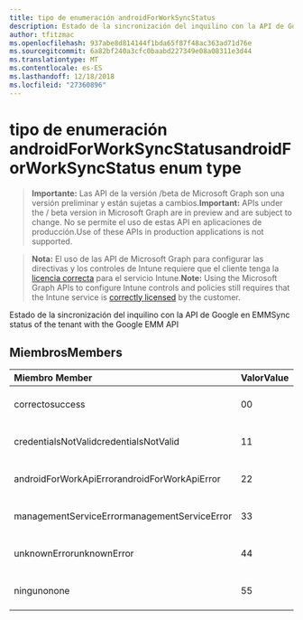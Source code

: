 ```yaml
---
title: tipo de enumeración androidForWorkSyncStatus
description: Estado de la sincronización del inquilino con la API de Google en EMM
author: tfitzmac
ms.openlocfilehash: 937abe8d814144f1bda65f87f48ac363ad71d76e
ms.sourcegitcommit: 6a82bf240a3cfc0baabd227349e08a08311e3d44
ms.translationtype: MT
ms.contentlocale: es-ES
ms.lasthandoff: 12/18/2018
ms.locfileid: "27360896"
---
```

# <a name="androidforworksyncstatus-enum-type"></a><span data-ttu-id="fc1ca-103">tipo de enumeración androidForWorkSyncStatus</span><span class="sxs-lookup"><span data-stu-id="fc1ca-103">androidForWorkSyncStatus enum type</span></span>

> <span data-ttu-id="fc1ca-104">**Importante:** Las API de la versión /beta de Microsoft Graph son una versión preliminar y están sujetas a cambios.</span><span class="sxs-lookup"><span data-stu-id="fc1ca-104">**Important:** APIs under the / beta version in Microsoft Graph are in preview and are subject to change.</span></span> <span data-ttu-id="fc1ca-105">No se permite el uso de estas API en aplicaciones de producción.</span><span class="sxs-lookup"><span data-stu-id="fc1ca-105">Use of these APIs in production applications is not supported.</span></span>

> <span data-ttu-id="fc1ca-106">**Nota:** El uso de las API de Microsoft Graph para configurar las directivas y los controles de Intune requiere que el cliente tenga la [licencia correcta](https://go.microsoft.com/fwlink/?linkid=839381) para el servicio Intune.</span><span class="sxs-lookup"><span data-stu-id="fc1ca-106">**Note:** Using the Microsoft Graph APIs to configure Intune controls and policies still requires that the Intune service is [correctly licensed](https://go.microsoft.com/fwlink/?linkid=839381) by the customer.</span></span>

<span data-ttu-id="fc1ca-107">Estado de la sincronización del inquilino con la API de Google en EMM</span><span class="sxs-lookup"><span data-stu-id="fc1ca-107">Sync status of the tenant with the Google EMM API</span></span>
## <a name="members"></a><span data-ttu-id="fc1ca-108">Miembros</span><span class="sxs-lookup"><span data-stu-id="fc1ca-108">Members</span></span>
|<span data-ttu-id="fc1ca-109">Miembro	</span><span class="sxs-lookup"><span data-stu-id="fc1ca-109">Member</span></span>|<span data-ttu-id="fc1ca-110">Valor</span><span class="sxs-lookup"><span data-stu-id="fc1ca-110">Value</span></span>|<span data-ttu-id="fc1ca-111">Descripción</span><span class="sxs-lookup"><span data-stu-id="fc1ca-111">Description</span></span>|
|:---|:---|:---|
|<span data-ttu-id="fc1ca-112">correcto</span><span class="sxs-lookup"><span data-stu-id="fc1ca-112">success</span></span>|<span data-ttu-id="fc1ca-113">0</span><span class="sxs-lookup"><span data-stu-id="fc1ca-113">0</span></span>|<span data-ttu-id="fc1ca-114">Todavía no documentado</span><span class="sxs-lookup"><span data-stu-id="fc1ca-114">Not yet documented</span></span>|
|<span data-ttu-id="fc1ca-115">credentialsNotValid</span><span class="sxs-lookup"><span data-stu-id="fc1ca-115">credentialsNotValid</span></span>|<span data-ttu-id="fc1ca-116">1</span><span class="sxs-lookup"><span data-stu-id="fc1ca-116">1</span></span>|<span data-ttu-id="fc1ca-117">Todavía no documentado</span><span class="sxs-lookup"><span data-stu-id="fc1ca-117">Not yet documented</span></span>|
|<span data-ttu-id="fc1ca-118">androidForWorkApiError</span><span class="sxs-lookup"><span data-stu-id="fc1ca-118">androidForWorkApiError</span></span>|<span data-ttu-id="fc1ca-119">2</span><span class="sxs-lookup"><span data-stu-id="fc1ca-119">2</span></span>|<span data-ttu-id="fc1ca-120">Todavía no documentado</span><span class="sxs-lookup"><span data-stu-id="fc1ca-120">Not yet documented</span></span>|
|<span data-ttu-id="fc1ca-121">managementServiceError</span><span class="sxs-lookup"><span data-stu-id="fc1ca-121">managementServiceError</span></span>|<span data-ttu-id="fc1ca-122">3</span><span class="sxs-lookup"><span data-stu-id="fc1ca-122">3</span></span>|<span data-ttu-id="fc1ca-123">Todavía no documentado</span><span class="sxs-lookup"><span data-stu-id="fc1ca-123">Not yet documented</span></span>|
|<span data-ttu-id="fc1ca-124">unknownError</span><span class="sxs-lookup"><span data-stu-id="fc1ca-124">unknownError</span></span>|<span data-ttu-id="fc1ca-125">4</span><span class="sxs-lookup"><span data-stu-id="fc1ca-125">4</span></span>|<span data-ttu-id="fc1ca-126">Todavía no documentado</span><span class="sxs-lookup"><span data-stu-id="fc1ca-126">Not yet documented</span></span>|
|<span data-ttu-id="fc1ca-127">ninguno</span><span class="sxs-lookup"><span data-stu-id="fc1ca-127">none</span></span>|<span data-ttu-id="fc1ca-128">5</span><span class="sxs-lookup"><span data-stu-id="fc1ca-128">5</span></span>|<span data-ttu-id="fc1ca-129">Todavía no documentado</span><span class="sxs-lookup"><span data-stu-id="fc1ca-129">Not yet documented</span></span>|






